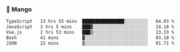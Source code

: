 ### 🥭 Mango

<!--START_SECTION:waka-->

```txt
TypeScript   13 hrs 55 mins  ████████████████░░░░░░░░░   64.03 %
JavaScript   3 hrs 5 mins    ███▓░░░░░░░░░░░░░░░░░░░░░   14.18 %
Vue.js       2 hrs 53 mins   ███▒░░░░░░░░░░░░░░░░░░░░░   13.33 %
Bash         41 mins         ▓░░░░░░░░░░░░░░░░░░░░░░░░   03.18 %
JSON         22 mins         ▒░░░░░░░░░░░░░░░░░░░░░░░░   01.71 %
```

<!--END_SECTION:waka-->
